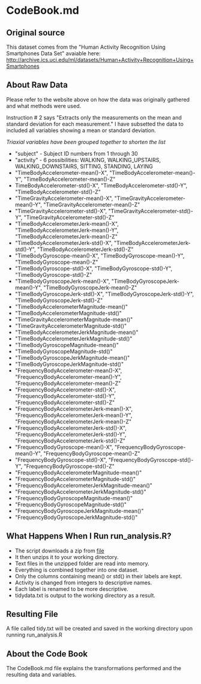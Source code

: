 CodeBook.md
===============
Original source
---------------
This dataset comes from the "Human Activity Recognition Using Smartphones Data Set" avaiable here: http://archive.ics.uci.edu/ml/datasets/Human+Activity+Recognition+Using+Smartphones

About Raw Data
---------------

Please refer to the website above on how the data was originally gathered and what methods were used.

Instruction # 2 says "Extracts only the measurements on the mean and standard deviation for each measurement."
I have subsetted the data to included all variables showing a mean or standard deviation.

_Triaxial variables have been grouped together to shorten the list_

* "subject" - Subject ID numbers from 1 through 30
* "activity" - 6 possibilities: WALKING, WALKING_UPSTAIRS, WALKING_DOWNSTAIRS, SITTING, STANDING, LAYING                                    
* "TimeBodyAccelerometer-mean()-X", "TimeBodyAccelerometer-mean()-Y", "TimeBodyAccelerometer-mean()-Z"
* TimeBodyAccelerometer-std()-X", "TimeBodyAccelerometer-std()-Y", "TimeBodyAccelerometer-std()-Z"                 
* "TimeGravityAccelerometer-mean()-X", "TimeGravityAccelerometer-mean()-Y", "TimeGravityAccelerometer-mean()-Z"
* "TimeGravityAccelerometer-std()-X", "TimeGravityAccelerometer-std()-Y", "TimeGravityAccelerometer-std()-Z"              
* "TimeBodyAccelerometerJerk-mean()-X", "TimeBodyAccelerometerJerk-mean()-Y", "TimeBodyAccelerometerJerk-mean()-Z"
* "TimeBodyAccelerometerJerk-std()-X", "TimeBodyAccelerometerJerk-std()-Y", "TimeBodyAccelerometerJerk-std()-Z"             
* "TimeBodyGyroscope-mean()-X", "TimeBodyGyroscope-mean()-Y", "TimeBodyGyroscope-mean()-Z"
* "TimeBodyGyroscope-std()-X", "TimeBodyGyroscope-std()-Y", "TimeBodyGyroscope-std()-Z"                     
* "TimeBodyGyroscopeJerk-mean()-X", "TimeBodyGyroscopeJerk-mean()-Y", "TimeBodyGyroscopeJerk-mean()-Z"
* "TimeBodyGyroscopeJerk-std()-X", "TimeBodyGyroscopeJerk-std()-Y", "TimeBodyGyroscopeJerk-std()-Z"                 
* "TimeBodyAccelerometerMagnitude-mean()"
* "TimeBodyAccelerometerMagnitude-std()"          
* "TimeGravityAccelerometerMagnitude-mean()"
* "TimeGravityAccelerometerMagnitude-std()"       
* "TimeBodyAccelerometerJerkMagnitude-mean()"
* "TimeBodyAccelerometerJerkMagnitude-std()"      
* "TimeBodyGyroscopeMagnitude-mean()"
* "TimeBodyGyroscopeMagnitude-std()"              
* "TimeBodyGyroscopeJerkMagnitude-mean()"
* "TimeBodyGyroscopeJerkMagnitude-std()"          
* "FrequencyBodyAccelerometer-mean()-X", "FrequencyBodyAccelerometer-mean()-Y", "FrequencyBodyAccelerometer-mean()-Z"
* "FrequencyBodyAccelerometer-std()-X", "FrequencyBodyAccelerometer-std()-Y", "FrequencyBodyAccelerometer-std()-Z"            
* "FrequencyBodyAccelerometerJerk-mean()-X", "FrequencyBodyAccelerometerJerk-mean()-Y", "FrequencyBodyAccelerometerJerk-mean()-Z"
* "FrequencyBodyAccelerometerJerk-std()-X", "FrequencyBodyAccelerometerJerk-std()-Y", "FrequencyBodyAccelerometerJerk-std()-Z"        
* "FrequencyBodyGyroscope-mean()-X", "FrequencyBodyGyroscope-mean()-Y", "FrequencyBodyGyroscope-mean()-Z"
* "FrequencyBodyGyroscope-std()-X", "FrequencyBodyGyroscope-std()-Y", "FrequencyBodyGyroscope-std()-Z"                
* "FrequencyBodyAccelerometerMagnitude-mean()"
* "FrequencyBodyAccelerometerMagnitude-std()"     
* "FrequencyBodyAccelerometerJerkMagnitude-mean()"
* "FrequencyBodyAccelerometerJerkMagnitude-std()" 
* "FrequencyBodyGyroscopeMagnitude-mean()"
* "FrequencyBodyGyroscopeMagnitude-std()"         
* "FrequencyBodyGyroscopeJerkMagnitude-mean()"
* "FrequencyBodyGyroscopeJerkMagnitude-std()"     

What Happens When I Run run_analysis.R?
---------------
* The script downloads a zip from [file](https://d396qusza40orc.cloudfront.net/getdata%2Fprojectfiles%2FUCI%20HAR%20Dataset.zip)
* It then unzips it to your working directory.
* Text files in the unzipped folder are read into memory.
* Everything is combined together into one dataset.
* Only the columns containing mean() or std() in their labels are kept.
* Activity is changed from integers to descriptive names.
* Each label is renamed to be more descriptive.
* tidydata.txt is output to the working directory as a result.


Resulting File
---------------
A file called tidy.txt will be created and saved in the working directory upon running run_analysis.R

About the Code Book
-------------------
The CodeBook.md file explains the transformations performed and the resulting data and variables.